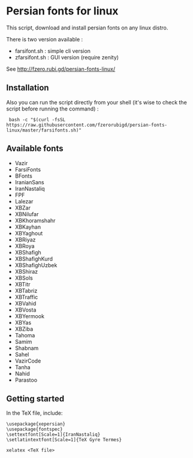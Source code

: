 Persian fonts for linux
=======================

This script, download and install persian fonts on any linux distro.

There is two version available :

   - farsifont.sh : simple cli version
   - zfarsifont.sh : GUI version (require zenity)

See http://fzero.rubi.gd/persian-fonts-linux/

## Installation 

Also you can run the script directly from your shell (it's wise to check the script before running the command) :

```shell
 bash -c "$(curl -fsSL https://raw.githubusercontent.com/fzerorubigd/persian-fonts-linux/master/farsifonts.sh)"
```

## Available fonts

- Vazir
- FarsiFonts
- BFonts
- IranianSans
- IranNastaliq
- FPF
- Lalezar
- XBZar
- XBNilufar
- XBKhoramshahr
- XBKayhan
- XBYaghout
- XBRiyaz
- XBRoya
- XBShafigh
- XBShafighKurd
- XBShafighUzbek
- XBShiraz
- XBSols
- XBTitr
- XBTabriz
- XBTraffic
- XBVahid
- XBVosta
- XBYermook
- XBYas
- XBZiba
- Tahoma
- Samim
- Shabnam
- Sahel
- VazirCode
- Tanha
- Nahid
- Parastoo

## Getting started

In the TeX file, include:

```
\usepackage{xepersian}
\usepackage{fontspec}
\settextfont[Scale=1]{IranNastaliq}
\setlatintextfont[Scale=1]{TeX Gyre Termes}
```

```
xelatex <TeX file>
```

